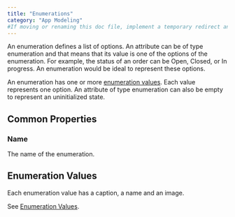 ```yaml
---
title: "Enumerations"
category: "App Modeling"
#If moving or renaming this doc file, implement a temporary redirect and let the respective team know they should update the URL in the product. See Mapping to Products for more details.
---
```


An enumeration defines a list of options. An attribute can be of type enumeration and that means that its value is one of the options of the enumeration. For example, the status of an order can be Open, Closed, or In progress. An enumeration would be ideal to represent these options.

An enumeration has one or more [enumeration values](enumeration-values). Each value represents one option. An attribute of type enumeration can also be empty to represent an uninitialized state.

## Common Properties

### Name

The name of the enumeration.

## Enumeration Values

Each enumeration value has a caption, a name and an image.

See [Enumeration Values](enumeration-values).
